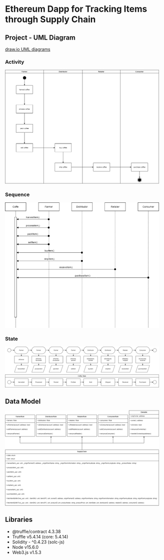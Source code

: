 # Ethereum Dapp for Tracking Items through Supply Chain

## Project - UML Diagram

[draw.io UML diagrams](diagrams/diagrams.drawio)

### Activity

![activity diagram](diagrams/diagrams-activity.drawio.png)

### Sequence 

![sequence diagram](diagrams/diagrams-sequence.drawio.png)

### State

![state diagram](diagrams/diagrams-state.drawio.png)

## Data Model

![sequence data](diagrams/diagrams-data.drawio.png)


## Libraries

* @truffle/contract 4.3.38
* Truffle v5.4.14 (core: 5.4.14)
* Solidity - ^0.4.23 (solc-js)
* Node v15.6.0
* Web3.js v1.5.3
